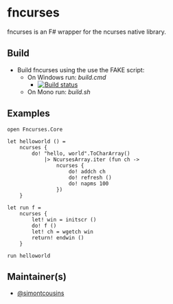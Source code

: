 # fncurses

fncurses is an F# wrapper for the ncurses native library.

## Build

- Build fncurses using the use the FAKE script:
  * On Windows run: *build.cmd* 
    * [![Build status](https://ci.appveyor.com/api/projects/status/4nal23vo4334tsd2?svg=true)](https://ci.appveyor.com/project/simontcousins/fncurses) 
  * On Mono run: *build.sh*

## Examples

    open Fncurses.Core
    
    let helloworld () =
        ncurses {
            do! "hello, world".ToCharArray() 
                |> NcursesArray.iter (fun ch ->
                    ncurses { 
                        do! addch ch
                        do! refresh ()
                        do! napms 100
                    })
        }
    
    let run f =
        ncurses {
            let! win = initscr ()
            do! f ()
            let! ch = wgetch win
            return! endwin ()
        }
    
    run helloworld
    
## Maintainer(s)

- [@simontcousins](https://github.com/simontcousins)
